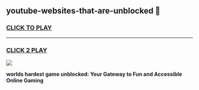 
## youtube-websites-that-are-unblocked 👋
<h3>
<a href="https://premium.freeplayer.one?title=youtube-websites-that-are-unblocked&ref=14F">CLICK TO PLAY</a></h3>
<hr>

<h3>
<a href="https://premium.freeplayer.one?title=youtube-websites-that-are-unblocked&ref=14F">CLICK 2 PLAY</a>
  
</h3>

<a href="https://premium.freeplayer.one?title=youtube-websites-that-are-unblocked&ref=12F/"><img src="https://clearcache.store/games.png"></a>


**worlds hardest game unblocked: Your Gateway to Fun and Accessible Online Gaming**

